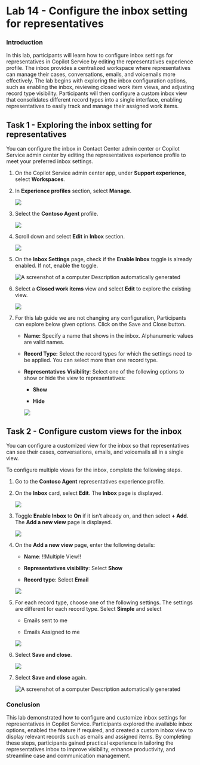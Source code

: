 # Lab 14 - Configure the inbox setting for representatives 

### Introduction

In this lab, participants will learn how to configure inbox settings for
representatives in Copilot Service by editing the representatives
experience profile. The inbox provides a centralized workspace where
representatives can manage their cases, conversations, emails, and
voicemails more effectively. The lab begins with exploring the inbox
configuration options, such as enabling the inbox, reviewing closed work
item views, and adjusting record type visibility. Participants will then
configure a custom inbox view that consolidates different record types
into a single interface, enabling representatives to easily track and
manage their assigned work items.

## Task 1 - Exploring the inbox setting for representatives

You can configure the inbox in Contact Center admin center or Copilot
Service admin center by editing the representatives experience profile
to meet your preferred inbox settings.

1.  On the Copilot Service admin center app, under **Support
    experience**, select **Workspaces**.

2.  In **Experience profiles** section, select **Manage**.

    ![](./media/image1.png)

3.  Select the **Contoso Agent** profile.

    ![](./media/image2.png)

4.  Scroll down and select **Edit** in **Inbox** section.

    ![](./media/image3.png)

5.  On the **Inbox Settings** page, check if the **Enable Inbox** toggle
    is already enabled. If not, enable the toggle.

    ![A screenshot of a computer Description automatically
  generated](./media/image4.png)

6.  Select a **Closed work items** view and select **Edit** to explore
    the existing view.

    ![](./media/image5.png)

7.  For this lab guide we are not changing any configuration,
    Participants can explore below given options. Click on the Save and
    Close button.

    - **Name:** Specify a name that shows in the inbox. Alphanumeric
      values are valid names.

    - **Record Type:** Select the record types for which the settings
      need to be applied. You can select more than one record type.

    - **Representatives** **Visibility**: Select one of the following
      options to show or hide the view to representatives:

      - **Show**

      - **Hide**

      ![](./media/image6.png)

## Task 2 - Configure custom views for the inbox

You can configure a customized view for the inbox so that
representatives can see their cases, conversations, emails, and
voicemails all in a single view.

To configure multiple views for the inbox, complete the following steps.

1.  Go to the **Contoso Agent** representatives experience profile.

2.  On the **Inbox** card, select **Edit**. The **Inbox** page is
    displayed.

    ![](./media/image7.png)

3.  Toggle **Enable Inbox** to **On** if it isn’t already on, and then
    select **+ Add**. The **Add a new view** page is displayed.

    ![](./media/image8.png)

4.  On the **Add a new view** page, enter the following details:

    - **Name**: !!Multiple View!!

    - **Representatives visibility**: Select **Show**

    - **Record type**: Select **Email**

    ![](./media/image9.png)

5.  For each record type, choose one of the following settings. The
    settings are different for each record type. Select **Simple** and
    select

    - Emails sent to me

    - Emails Assigned to me

    ![](./media/image10.png)

6.  Select **Save and close**.

    ![](./media/image11.png)

7.  Select **Save and close** again.

    ![A screenshot of a computer Description automatically
  generated](./media/image12.png)

### Conclusion

This lab demonstrated how to configure and customize inbox settings
for representatives in Copilot Service. Participants explored the
available inbox options, enabled the feature if required, and created
a custom inbox view to display relevant records such as emails and
assigned items. By completing these steps, participants gained
practical experience in tailoring the representatives inbox to improve
visibility, enhance productivity, and streamline case and
communication management.
